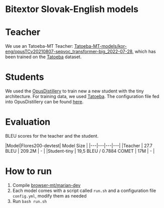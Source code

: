 # Bitextor Slovak-English models

# Teacher
We use an Tatoeba-MT Teacher: [Tatoeba-MT-models/kor-eng/opusTCv20210807-sepvoc_transformer-big_2022-07-28](https://object.pouta.csc.fi/Tatoeba-MT-models/kor-eng/opusTCv20210807-sepvoc_transformer-big_2022-07-28.zip), which has been trained on the [Tatoeba](https://github.com/Helsinki-NLP/Tatoeba-Challenge/tree/master/data) dataset.


# Students
We used the [OpusDistillery](https://github.com/Helsinki-NLP/OpusDistillery) to train new a new student with the tiny architecture. For training data, we used [Tatoeba](https://github.com/Helsinki-NLP/Tatoeba-Challenge/tree/master/data). The configuration file fed into OpusDistillery can be found [here](https://github.com/Helsinki-NLP/OpusDistillery/blob/main/configs/hplt/config.hplt.kor-eng.yml).

# Evaluation
BLEU scores for the teacher and the student.

|Model|Flores200-devtest| Model Size |
|---|---|---|---|
|Teacher | 27.7 BLEU | 209.2M |  - |
|Student-tiny | 19,5 BLEU / 0.7884 COMET | 17M | - |

# How to run
1. Compile [browser-mt/marian-dev](https://github.com/browsermt/marian-dev)
2. Each model comes with a script called `run.sh` and a configuration file `config.yml`, modify them as needed
3. Run `bash run.sh`